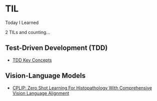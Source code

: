 # TIL

Today I Learned

2 TILs and counting...

## Test-Driven Development (TDD)

- [TDD Key Concepts](https://github.com/kktsuji/til/blob/main/test-driven-development/tdd-key-concepts.md)

## Vision-Language Models

- [CPLIP: Zero Shot Learning For Histopathology With Comprehensive Vision Language Alignment](https://github.com/kktsuji/til/blob/main/vision-language-models/cplip-zero-shot-learning-for-histopathology-with-comprehensive-vision-language-alignment.md)

